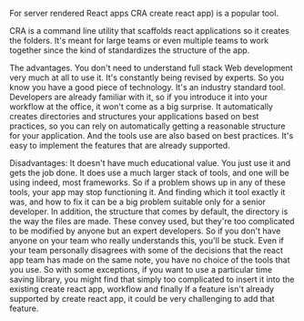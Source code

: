 For server rendered React apps CRA create react app) is a popular tool.

CRA is a command line utility that scaffolds react applications so it creates the folders. It's meant for large teams or even multiple teams to work together since the kind of standardizes the structure of the app.

The advantages. You don't need to understand full stack Web development very much at all to use it. It's constantly being revised by experts. So you know you have a good piece of technology. It's an industry standard tool. Developers are already familiar with it, so if you introduce it into your workflow at the office, it won't come as a big surprise. It automatically creates directories and structures your applications based on best practices, so you can rely on automatically getting a reasonable structure for your application. And the tools use are also based on best practices.
It's easy to implement the features that are already supported.

Disadvantages:
It doesn't have much educational value. You just use it and gets the job done. It does use a much larger stack of tools, and one will be using indeed, most frameworks. So if a problem shows up in any of these tools, your app may stop functioning it. And finding which it tool exactly it was, and how to fix it can be a big problem suitable only for a senior developer. In addition, the structure that comes by default, the directory is the way the files are made. These convey used, but they're too complicated to be modified by anyone but an expert developers. So if you don't have anyone on your team who really understands this, you'll be stuck. Even if your team personally disagrees with some of the decisions that the react app team has made on the same note, you have no choice of the tools that you use. So with some exceptions, if you want to use a particular time saving library, you might find that simply too complicated to insert it into the existing create react app, workflow and finally If a feature isn't already supported by create react app, it could be very challenging to add that feature.
